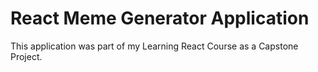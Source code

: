 # React Meme Generator Application

This application was part of my Learning React Course as a Capstone Project. 

